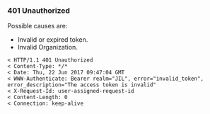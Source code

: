 ### <a name="{{ include.anchor }}" class="api-ref-subtitle">__401 Unauthorized__</a>
Possible causes are:
- Invalid or expired token.
- Invalid Organization.

```
< HTTP/1.1 401 Unauthorized
< Content-Type: */*
< Date: Thu, 22 Jun 2017 09:47:04 GMT
< WWW-Authenticate: Bearer realm="JIL", error="invalid_token", error_description="The access token is invalid"
< X-Request-Id: user-assigned-request-id
< Content-Length: 0
< Connection: keep-alive
```
